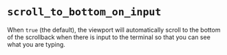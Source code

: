 # `scroll_to_bottom_on_input`

When `true` (the default), the viewport will automatically scroll to the
bottom of the scrollback when there is input to the terminal so that you
can see what you are typing.
